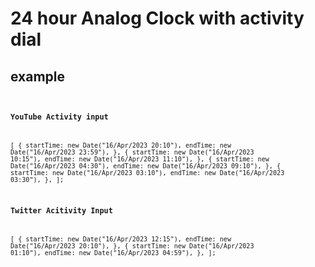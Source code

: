 # 24 hour Analog Clock with activity dial

## example

<code><code>

### YouTube Activity input

[
{
startTime: new Date("16/Apr/2023 20:10"),
endTime: new Date("16/Apr/2023 23:59"),
},
{
startTime: new Date("16/Apr/2023 10:15"),
endTime: new Date("16/Apr/2023 11:10"),
},
{
startTime: new Date("16/Apr/2023 04:30"),
endTime: new Date("16/Apr/2023 09:10"),
},
{
startTime: new Date("16/Apr/2023 03:10"),
endTime: new Date("16/Apr/2023 03:30"),
},
];

### Twitter Acitivity Input

[
{
startTime: new Date("16/Apr/2023 12:15"),
endTime: new Date("16/Apr/2023 20:10"),
},
{
startTime: new Date("16/Apr/2023 01:10"),
endTime: new Date("16/Apr/2023 04:59"),
},
];

